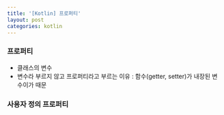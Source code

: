 ```yaml
---
title: '[Kotlin] 프로퍼티'
layout: post
categories: kotlin
---
```


### 프로퍼티
- 클래스의 변수
- 변수라 부르지 않고 프로퍼티라고 부르는 이유 : 함수(getter, setter)가 내장된 변수이가 때문

### 사용자 정의 프로퍼티
```kotlin

```